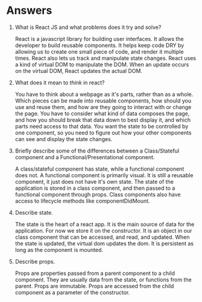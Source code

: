 # Answers

1.  What is React JS and what problems does it try and solve?

    React is a javascript library for building user interfaces. It allows the developer to build reusable components. It helps keep code DRY by allowing us to create one small piece of code, and render it multiple times. React also lets us track and manipulate state changes. React uses a kind of virtual DOM to manipulate the DOM. When an update occurs on the virtual DOM, React updates the actual DOM.

1.  What does it mean to _think_ in react?

    You have to think about a webpage as it's parts, rather than as a whole. Which pieces can be made into reusable components, how should you use and reuse them, and how are they going to interact with or change the page. You have to consider what kind of data composes the page, and how you should break that data down to best display it, and which parts need access to that data. You want the state to be controlled by one component, so you need to figure out how your other components can see and display the state changes.

1.  Briefly describe some of the differences between a Class/Stateful component and a Functional/Presentational component.

    A class/stateful component has state, while a functional component does not. A functional component is primarily visual. It is still a reusable component, it just does not have it's own state. The state of the application is stored in a class component, and then passed to a functional component through props. Class components also have access to lifecycle methods like componentDidMount.

1.  Describe state.

    The state is the heart of a react app. It is the main source of data for the application. For now we store it on the constructor. It is an object in our class component that can be accessed, and read, and updated. When the state is updated, the virtual dom updates the dom. It is persistent as long as the component is mounted.

1.  Describe props.

    Props are properties passed from a parent component to a child component. They are usually data from the state, or functions from the parent. Props are immutable. Props are accessed from the child component as a parameter of the constructor.
